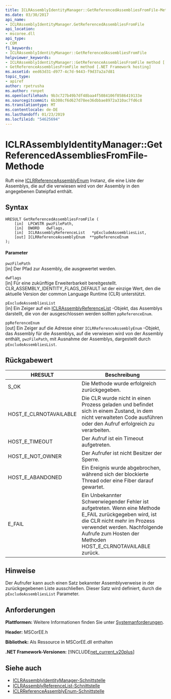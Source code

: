 ```yaml
---
title: ICLRAssemblyIdentityManager::GetReferencedAssembliesFromFile-Methode
ms.date: 03/30/2017
api_name:
- ICLRAssemblyIdentityManager.GetReferencedAssembliesFromFile
api_location:
- mscoree.dll
api_type:
- COM
f1_keywords:
- ICLRAssemblyIdentityManager::GetReferencedAssembliesFromFile
helpviewer_keywords:
- ICLRAssemblyIdentityManager::GetReferenceAssembliesFromFile method [.NET Framework hosting]
- GetReferenceAssembliesFromFile method [.NET Framework hosting]
ms.assetid: eed63d31-d977-4c7d-9443-f9d37a2a7d81
topic_type:
- apiref
author: rpetrusha
ms.author: ronpet
ms.openlocfilehash: 9b3c727b49b7df48baa4f5084106f0586419133e
ms.sourcegitcommit: 6b308cf6d627d78ee36dbbae8972a310ac7fd6c8
ms.translationtype: MT
ms.contentlocale: de-DE
ms.lasthandoff: 01/23/2019
ms.locfileid: "54625694"
---
```

# <a name="iclrassemblyidentitymanagergetreferencedassembliesfromfile-method"></a>ICLRAssemblyIdentityManager::GetReferencedAssembliesFromFile-Methode
Ruft eine [ICLRReferenceAssemblyEnum](../../../../docs/framework/unmanaged-api/hosting/iclrreferenceassemblyenum-interface.md) Instanz, die eine Liste der Assemblys, die auf die verwiesen wird von der Assembly in den angegebenen Dateipfad enthält.  
  
## <a name="syntax"></a>Syntax  
  
```  
HRESULT GetReferencedAssembliesFromFile (  
    [in]  LPCWSTR pwzFilePath,  
    [in]  DWORD   dwFlags,  
    [in]  ICLRAssemblyReferenceList   *pExcludeAssembliesList,  
    [out] ICLRReferenceAssemblyEnum  **ppReferenceEnum  
);  
```  
  
#### <a name="parameters"></a>Parameter  
 `pwzFilePath`  
 [in] Der Pfad zur Assembly, die ausgewertet werden.  
  
 `dwFlags`  
 [in] Für eine zukünftige Erweiterbarkeit bereitgestellt. CLR_ASSEMBLY_IDENTITY_FLAGS_DEFAULT ist der einzige Wert, den die aktuelle Version der common Language Runtime (CLR) unterstützt.  
  
 `pExcludeAssembliesList`  
 [in] Ein Zeiger auf ein [ICLRAssemblyReferenceList](../../../../docs/framework/unmanaged-api/hosting/iclrassemblyreferencelist-interface.md) -Objekt, das Assemblys darstellt, die von der ausgeschlossen werden sollten `ppReferenceEnum`.  
  
 `ppReferenceEnum`  
 [out] Ein Zeiger auf die Adresse einer `ICLRReferenceAssemblyEnum` -Objekt, das Assembly für die Assemblys, auf die verwiesen wird von der Assembly enthält, `pwzFilePath`, mit Ausnahme der Assemblys, dargestellt durch `pExcludeAssembliesList`.  
  
## <a name="return-value"></a>Rückgabewert  
  
|HRESULT|Beschreibung|  
|-------------|-----------------|  
|S_OK|Die Methode wurde erfolgreich zurückgegeben.|  
|HOST_E_CLRNOTAVAILABLE|Die CLR wurde nicht in einen Prozess geladen und befindet sich in einem Zustand, in dem nicht verwalteten Code ausführen oder den Aufruf erfolgreich zu verarbeiten.|  
|HOST_E_TIMEOUT|Der Aufruf ist ein Timeout aufgetreten.|  
|HOST_E_NOT_OWNER|Der Aufrufer ist nicht Besitzer der Sperre.|  
|HOST_E_ABANDONED|Ein Ereignis wurde abgebrochen, während sich der blockierte Thread oder eine Fiber darauf gewartet.|  
|E_FAIL|Ein Unbekannter Schwerwiegender Fehler ist aufgetreten. Wenn eine Methode E_FAIL zurückgegeben wird, ist die CLR nicht mehr im Prozess verwendet werden. Nachfolgende Aufrufe zum Hosten der Methoden HOST_E_CLRNOTAVAILABLE zurück.|  
  
## <a name="remarks"></a>Hinweise  
 Der Aufrufer kann auch einen Satz bekannter Assemblyverweise in der zurückgegebenen Liste ausschließen. Dieser Satz wird definiert, durch die `pExcludeAssembliesList` Parameter.  
  
## <a name="requirements"></a>Anforderungen  
 **Plattformen:** Weitere Informationen finden Sie unter [Systemanforderungen](../../../../docs/framework/get-started/system-requirements.md).  
  
 **Header:** MSCorEE.h  
  
 **Bibliothek:** Als Ressource in MSCorEE.dll enthalten  
  
 **.NET Framework-Versionen:** [!INCLUDE[net_current_v20plus](../../../../includes/net-current-v20plus-md.md)]  
  
## <a name="see-also"></a>Siehe auch
- [ICLRAssemblyIdentityManager-Schnittstelle](../../../../docs/framework/unmanaged-api/hosting/iclrassemblyidentitymanager-interface.md)
- [ICLRAssemblyReferenceList-Schnittstelle](../../../../docs/framework/unmanaged-api/hosting/iclrassemblyreferencelist-interface.md)
- [ICLRReferenceAssemblyEnum-Schnittstelle](../../../../docs/framework/unmanaged-api/hosting/iclrreferenceassemblyenum-interface.md)
